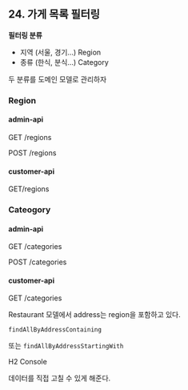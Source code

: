 ## 24. 가게 목록 필터링

**필터링 분류**

* 지역 (서울, 경기...) Region
* 종류 (한식, 분식...) Category

두 분류를 도메인 모델로 관리하자

### Region

#### admin-api

GET /regions

POST /regions

#### customer-api

GET/regions

### Cateogory

#### admin-api

GET /categories

POST /categories

#### customer-api

GET /categories



Restaurant 모델에서 address는 region을 포함하고 있다.

`findAllByAddressContaining`

또는 `findAllByAddressStartingWith`



H2 Console

데이터를 직접 고칠 수 있게 해준다.

